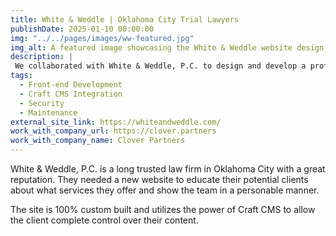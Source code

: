 ```yaml
---
title: White & Weddle | Oklahoma City Trial Lawyers
publishDate: 2025-01-10 00:00:00
img: "../../pages/images/ww-featured.jpg"
img_alt: A featured image showcasing the White & Weddle website design, highlighting a clean and professional layout with vibrant visuals.
description: |
 We collaborated with White & Weddle, P.C. to design and develop a professional online presence that reflects their trusted reputation. The website highlights their legal expertise, showcases their team, and provides potential clients with clear, accessible information about their services.
tags:
  - Front-end Development
  - Craft CMS Integration
  - Security
  - Maintenance
external_site_link: https://whiteandweddle.com/
work_with_company_url: https://clover.partners
work_with_company_name: Clover Partners
---
```


White & Weddle, P.C. is a long trusted law firm in Oklahoma City with a great reputation. They needed a new website to educate their potential clients about what services they offer and show the team in a personable manner.

The site is 100% custom built and utilizes the power of Craft CMS to allow the client complete control over their content.